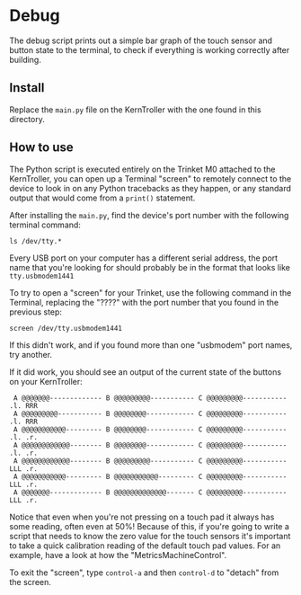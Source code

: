 # Debug

The debug script prints out a simple bar graph of the touch sensor and button state to the terminal, to check if everything is working correctly after building.

## Install

Replace the ``main.py`` file on the KernTroller with the one found in this directory.

## How to use

The Python script is executed entirely on the Trinket M0 attached to the KernTroller, you can open up a Terminal "screen" to remotely connect to the device to look in on any Python tracebacks as they happen, or any standard output that would come from a ``print()`` statement.

After installing the ``main.py``, find the device's port number with the following terminal command:

```
ls /dev/tty.*
```

Every USB port on your computer has a different serial address, the port name that you're looking for should probably be in the format that looks like ``tty.usbmodem1441``

To try to open a "screen" for your Trinket, use the following command in the Terminal, replacing the "????" with the port number that you found in the previous step:

```
screen /dev/tty.usbmodem1441
```

If this didn't work, and if you found more than one "usbmodem" port names, try another.

If it did work, you should see an output of the current state of the buttons on your KernTroller:

```
 A @@@@@@@------------- B @@@@@@@@@----------- C @@@@@@@@@----------- .l. RRR
 A @@@@@@@@@----------- B @@@@@@@@------------ C @@@@@@@@@----------- .l. RRR
 A @@@@@@@@@@@--------- B @@@@@@@@------------ C @@@@@@@@@----------- .l. .r.
 A @@@@@@@@@@@@-------- B @@@@@@@@------------ C @@@@@@@@@----------- .l. .r.
 A @@@@@@@@@@@@-------- B @@@@@@@@@----------- C @@@@@@@@@----------- LLL .r.
 A @@@@@@@@@@@--------- B @@@@@@@@@@@--------- C @@@@@@@@@----------- LLL .r.
 A @@@@@@@------------- B @@@@@@@@@@@@@------- C @@@@@@@@@----------- LLL .r.
```

Notice that even when you're not pressing on a touch pad it always has some reading, often even at 50%! Because of this, if you're going to write a script that needs to know the zero value for the touch sensors it's important to take a quick calibration reading of the default touch pad values. For an example, have a look at how the "MetricsMachineControl".

To exit the "screen", type ``control-a`` and then ``control-d`` to "detach" from the screen.
